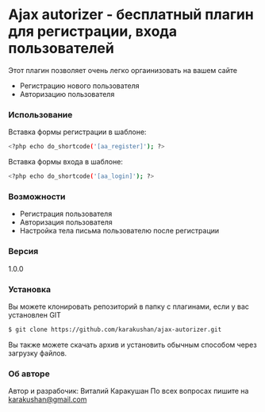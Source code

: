 # Ajax autorizer - бесплатный плагин для регистрации, входа пользователей

Этот плагин позволяет очень легко оргаинизовать на вашем сайте

  - Регистрацию нового пользователя
  - Авторизацию пользователя

### Использование

 Вставка формы регистрации в шаблоне:
```sh
<?php echo do_shortcode('[aa_register]'); ?>
```
 Вставка формы входа в шаблоне:
```sh
<?php echo do_shortcode('[aa_login]'); ?>
```
### Возможности
* Регистрация пользователя
* Авторизация пользователя
* Настройка тела  письма пользователю после регистрации

### Версия
1.0.0

### Установка

Вы можете клонировать репозиторий в папку с плагинами, если у вас установлен GIT

```sh
$ git clone https://github.com/karakushan/ajax-autorizer.git
```
Вы также можете скачать архив и установить обычным способом через загрузку файлов.

### Об авторе

Автор и разрабочик: Виталий Каракушан
По всех вопросах пишите на karakushan@gmail.com

